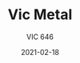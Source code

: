 ---
designer: "Patrick Norguet"
description: "Vic%2C%20with%20its%20elegant%20yet%20minimal%20outline%2C%20draws%20inspiration%20from%20classic%20mid-century%20armchairs.%20A%20comfortable%20and%20cozy%20collection%20featured%20by%20a%20curved%20backrest%20raised%20from%20the%20seat%2C%20which%20creates%20a%20lightness%20sensation.%20Upholstered%20armchair%20in%20polyurethane%20injected%20foam%2C%20steel%20tube%20legs%20%D8%2025mm%20and%20upholstered%20shell%20below%20cover."
image_primary: "img/VIC_646_01_zoom.jpg"
image_secondary: "img/VIC_646_02_zoom.jpg"
manufacturer: "Pedrali"
href: "https://www.pedrali.it/en/products/catalog/Chair-VIC-646/"
subtitle: "VIC 646"
tags: 
  - "Pedrali"
  - "Chairs"
title: "Vic Metal"
category: "Chairs"
slug: "/manufacturers/pedrali/chairs/patrick-norguet-vic-metal"
date: "2021-02-18"
---